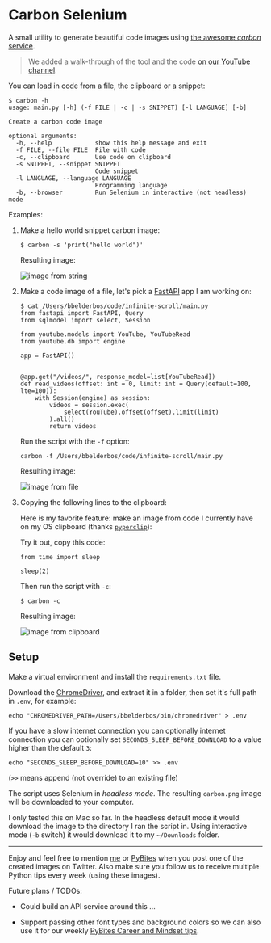 # Carbon Selenium

A small utility to generate beautiful code images using [the awesome _carbon_ service](https://carbon.now.sh/).

> We added a walk-through of the tool and the code [on our YouTube channel](https://www.youtube.com/watch?v=oxeGhlJQll8).

You can load in code from a file, the clipboard or a snippet:

```
$ carbon -h
usage: main.py [-h] (-f FILE | -c | -s SNIPPET) [-l LANGUAGE] [-b]

Create a carbon code image

optional arguments:
  -h, --help            show this help message and exit
  -f FILE, --file FILE  File with code
  -c, --clipboard       Use code on clipboard
  -s SNIPPET, --snippet SNIPPET
                        Code snippet
  -l LANGUAGE, --language LANGUAGE
                        Programming language
  -b, --browser         Run Selenium in interactive (not headless) mode
```

Examples:

1. Make a hello world snippet carbon image:

	```
	$ carbon -s 'print("hello world")'
	```

	Resulting image:

	![image from string](assets/image-from-string.png)

2. Make a code image of a file, let's pick a [FastAPI](https://fastapi.tiangolo.com/) app I am working on:

	```
	$ cat /Users/bbelderbos/code/infinite-scroll/main.py
	from fastapi import FastAPI, Query
	from sqlmodel import select, Session

	from youtube.models import YouTube, YouTubeRead
	from youtube.db import engine

	app = FastAPI()


	@app.get("/videos/", response_model=list[YouTubeRead])
	def read_videos(offset: int = 0, limit: int = Query(default=100, lte=100)):
		with Session(engine) as session:
			videos = session.exec(
				select(YouTube).offset(offset).limit(limit)
			).all()
			return videos
	```

	Run the script with the `-f` option:

	```
	carbon -f /Users/bbelderbos/code/infinite-scroll/main.py
	```

	Resulting image:

	![image from file](assets/image-from-file.png)

3. Copying the following lines to the clipboard:

	Here is my favorite feature: make an image from code I currently have on my OS clipboard (thanks [`pyperclip`](https://pypi.org/project/pyperclip/)):

	Try it out, copy this code:

	```
	from time import sleep

	sleep(2)
	```

	Then run the script with `-c`:

	```
	$ carbon -c
	```

	Resulting image:

	![image from clipboard](assets/image-from-clipboard.png)

## Setup

Make a virtual environment and install the `requirements.txt` file.

Download the [ChromeDriver](https://chromedriver.chromium.org/), and extract it in a folder, then set it's full path in `.env`, for example:

```
echo "CHROMEDRIVER_PATH=/Users/bbelderbos/bin/chromedriver" > .env
```

If you have a slow internet connection you can optionally internet connection you can optionally set `SECONDS_SLEEP_BEFORE_DOWNLOAD` to a value higher than the default `3`:

```
echo "SECONDS_SLEEP_BEFORE_DOWNLOAD=10" >> .env
```

(`>>` means append (not override) to an existing file)

The script uses Selenium in _headless mode_. The resulting `carbon.png` image will be downloaded to your computer.

I only tested this on Mac so far. In the headless default mode it would download the image to the directory I ran the script in. Using interactive mode (`-b` switch) it would download it to my `~/Downloads` folder.

---

Enjoy and feel free to mention [me](https://twitter.com/bbelderbos) or [PyBites](https://twitter.com/pybites) when you post one of the created images on Twitter. Also make sure you follow us to receive multiple Python tips every week (using these images).

Future plans / TODOs:

- Could build an API service around this ...

- Support passing other font types and background colors so we can also use it for our weekly [PyBites Career and Mindset tips](https://codechalleng.es/tips).
